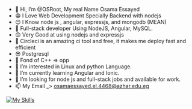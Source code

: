 - 👋 Hi, I’m @OSRoot, My real Name Osama Essayed
- 😁 I Love Web Development Specially Backend with nodejs 
- 😊 I Know node js , angular, expressjs, and mongodb (MEAN)
- 🚀 Full-stack developer Using NodeJS, Angular, MySQL. 
- 😊 Very Good at using nodejs and expressjs
- 🙌 Circleci is an amazing ci tool and free, it makes me deploy fast and efficient
- 😎 Postgresql 
- 💪 Fond of C++ => opp
- 👀 I’m interested in Linux and python Language.
- 🌱 I’m currently learning Angular and Ionic.
- 💞️ I’m looking for node js and full-stack jobs and available for work.
- 📫 My Email _> <osamaessayed.el.4468@azhar.edu.eg>

<!---
OSRoot/OSRoot is a ✨ special ✨ repository because its `README.md` (this file) appears on your GitHub profile.
You can click the Preview link to take a look at your changes.
--->
[![My Skills](https://skillicons.dev/icons?i=js,html,css,py,ts,angular,ionic,mongodb,cpp,postgres,vscode,nodejs,express,bash,linux,github)](https://skillicons.dev)
